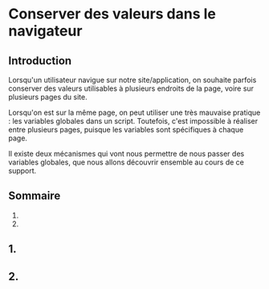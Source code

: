 # Conserver des valeurs dans le navigateur

## Introduction

Lorsqu'un utilisateur navigue sur notre site/application, on souhaite parfois conserver des valeurs utilisables à plusieurs endroits de la page, voire sur plusieurs pages du site.

Lorsqu'on est sur la même page, on peut utiliser une très mauvaise pratique : les variables globales dans un script. Toutefois, c'est impossible à réaliser entre plusieurs pages, puisque les variables sont spécifiques à chaque page.

Il existe deux mécanismes qui vont nous permettre de nous passer des variables globales, que nous allons découvrir ensemble au cours de ce support.

## Sommaire

  1. 
  2. 


## 1. 



## 2. 

